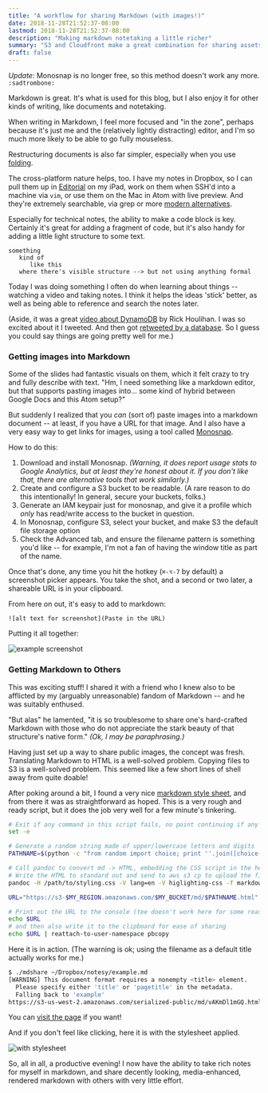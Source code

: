 ```yaml
---
title: "A workflow for sharing Markdown (with images!)"
date: 2018-11-28T21:52:37-08:00
lastmod: 2018-11-28T21:52:37-08:00
description: "Making markdown notetaking a little richer"
summary: "S3 and Cloudfront make a great combination for sharing assets. Throw in some pandoc and you can easily share rich notes with others."
draft: false
---
```


*Update*: Monosnap is no longer free, so this method doesn't work any more. `:sadtrombone:`

Markdown is great. It's what is used for this blog, but I also enjoy it for other kinds of writing, like documents and notetaking.

When writing in Markdown, I feel more focused and "in the zone", perhaps because it's just me and the (relatively lightly distracting) editor, and I'm so much more likely to be able to go fully mouseless.

Restructuring documents is also far simpler, especially when you use [folding](https://en.wikipedia.org/wiki/Code_folding).

The cross-platform nature helps, too. I have my notes in Dropbox, so I can pull them up in [Editorial](https://omz-software.com/editorial/) on my iPad, work on them when SSH'd into a machine via `vim`, or use them on the Mac in Atom with live preview. And they're extremely searchable, via grep or more [modern alternatives](https://github.com/monochromegane/the_platinum_searcher).

Especially for technical notes, the ability to make a code block is key. Certainly it's great for adding a fragment of code, but it's also handy for adding a little light structure to some text.

```
something
   kind of
      like this
   where there's visible structure --> but not using anything formal
```

Today I was doing something I often do when learning about things -- watching a video and taking notes. I think it helps the ideas 'stick' better, as well as being able to reference and search the notes later.

(Aside, it was a great [video about DynamoDB](https://www.youtube.com/watch?v=HaEPXoXVf2k) by Rick Houlihan. I was so excited about it I tweeted. And then got [retweeted by a database](https://twitter.com/dynamodb/status/1068014679463587840). So I guess you could say things are going pretty well for me.)

### Getting images into Markdown

Some of the slides had fantastic visuals on them, which it felt crazy to try and fully describe with text. "Hm, I need something like a markdown editor, but that supports pasting images into... some kind of hybrid between Google Docs and this Atom setup?"

But suddenly I realized that you *can* (sort of) paste images into a markdown document -- at least, if you have a URL for that image. And I also have a very easy way to get links for images, using a tool called [Monosnap](https://monosnap.com/welcome).

How to do this:

1. Download and install Monosnap. *(Warning, it does report usage stats to Google Analytics, but at least they're honest about it. If you don't like that, there are alternative tools that work similarly.)*
2. Create and configure a S3 bucket to be readable. (A rare reason to do this intentionally! In general, secure your buckets, folks.)
2. Generate an IAM keypair just for monosnap, and give it a profile which *only* has read/write access to the bucket in question.
3. In Monosnap, configure S3, select your bucket, and make S3 the default file storage option
4. Check the Advanced tab, and ensure the filename pattern is something you'd like -- for example, I'm not a fan of having the window title as part of the name.

Once that's done, any time you hit the hotkey (`⌘-⌥-7` by default) a screenshot picker appears. You take the shot, and a second or two later, a shareable URL is in your clipboard.

From here on out, it's easy to add to markdown:

```
![alt text for screenshot](Paste in the URL)
```

Putting it all together:

![example screenshot](/images/md_wf/small_example.png#center)

### Getting Markdown to Others

This was exciting stuff! I shared it with a friend who I knew also to be afflicted by my (arguably unreasonable) fandom of Markdown -- and he was suitably enthused.

"But alas" he lamented, "it is so troublesome to share one's hard-crafted Markdown with those who do not appreciate the stark beauty of that structure's native form." *(Ok, I may be paraphrasing.)*

Having just set up a way to share public images, the concept was fresh. Translating Markdown to HTML is a well-solved problem. Copying files to S3 is a well-solved problem. This seemed like a few short lines of shell away from quite doable!

After poking around a bit, I found a very nice [markdown style sheet](http://benjam.info/panam/), and from there it was as straightforward as hoped. This is a very rough and ready script, but it does the job very well for a few minute's tinkering.

```bash
# Exit if any command in this script fails, no point continuing if any step explodes
set -e

# Generate a random string made of upper/lowercase letters and digits
PATHNAME=$(python -c "from random import choice; print ''.join([choice('ABCDEFGHIJKLMNOPQRSTUVWXYZabcdefghijklmnopqrstuvwxyz0123456789') for i in range(10)])")

# Call pandoc to convert md -> HTML, embedding the CSS script in the header
# Write the HTML to standard out and send to aws s3 cp to upload the file
pandoc -H /path/to/styling.css -V lang=en -V higlighting-css -f markdown+smart --to=html5 $1 -o - | aws s3 cp - s3://$MY_BUCKET/md/$PATHNAME.html --acl public-read --content-type "text/html"

URL="https://s3-$MY_REGION.amazonaws.com/$MY_BUCKET/md/$PATHNAME.html"

# Print out the URL to the console (tee doesn't work here for some reason?)
echo $URL
# and then also write it to the clipboard for ease of sharing
echo $URL | reattach-to-user-namespace pbcopy
```

Here it is in action. (The warning is ok; using the filename as a default title actually works for me.)

```bash
$ ./mdshare ~/Dropbox/notesy/example.md
[WARNING] This document format requires a nonempty <title> element.
  Please specify either 'title' or 'pagetitle' in the metadata.
  Falling back to 'example'
https://s3-us-west-2.amazonaws.com/serialized-public/md/vAKmDl1mGQ.html
```

You can [visit the page](https://s3-us-west-2.amazonaws.com/serialized-public/md/vAKmDl1mGQ.html) if you want!

And if you don't feel like clicking, here it is with the stylesheet applied.

![with stylesheet](/images/md_wf/rendered_web.png#center)

So, all in all, a productive evening! I now have the ability to take rich notes for myself in markdown, and share decently looking, media-enhanced, rendered markdown with others with very little effort.
